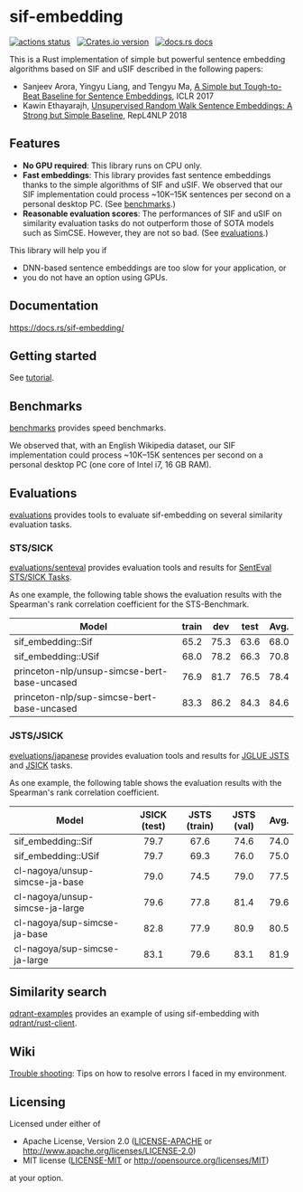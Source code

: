 # sif-embedding

<p align="left">
  <a href="https://github.com/kampersanda/sif-embedding/actions/workflows/rust.yml?query=branch%3Amain"><img src="https://img.shields.io/github/actions/workflow/status/kampersanda/sif-embedding/rust.yml?branch=main&style=flat-square" alt="actions status" /></a>
  &nbsp;
  <a href="https://crates.io/crates/sif-embedding"><img src="https://img.shields.io/crates/v/sif-embedding.svg?style=flat-square" alt="Crates.io version" /></a>
  &nbsp;
  <a href="https://docs.rs/sif-embedding"><img src="https://img.shields.io/badge/docs-latest-blue.svg?style=flat-square" alt="docs.rs docs" /></a>
</p>

This is a Rust implementation of simple but powerful sentence embedding algorithms based on
SIF and uSIF described in the following papers:

 - Sanjeev Arora, Yingyu Liang, and Tengyu Ma,
   [A Simple but Tough-to-Beat Baseline for Sentence Embeddings](https://openreview.net/forum?id=SyK00v5xx),
   ICLR 2017
 - Kawin Ethayarajh,
   [Unsupervised Random Walk Sentence Embeddings: A Strong but Simple Baseline](https://aclanthology.org/W18-3012/),
   RepL4NLP 2018

## Features

 - **No GPU required**: This library runs on CPU only.
 - **Fast embeddings**: This library provides fast sentence embeddings thanks to the simple algorithms of SIF and uSIF. We observed that our SIF implementation could process ~10K–15K sentences per second on a personal desktop PC. (See [benchmarks](./benchmarks/).)
 - **Reasonable evaluation scores**: The performances of SIF and uSIF on similarity evaluation tasks do not outperform those of SOTA models such as SimCSE. However, they are not so bad. (See [evaluations](./evaluations/).)

This library will help you if

 - DNN-based sentence embeddings are too slow for your application, or
 - you do not have an option using GPUs.

## Documentation

https://docs.rs/sif-embedding/

## Getting started

See [tutorial](./tutorial).

## Benchmarks

[benchmarks](./benchmarks/) provides speed benchmarks.

We observed that, with an English Wikipedia dataset,
our SIF implementation could process ~10K–15K sentences per second
on a personal desktop PC (one core of Intel i7, 16 GB RAM).

## Evaluations

[evaluations](./evaluations/) provides tools to evaluate sif-embedding on several similarity evaluation tasks.

### STS/SICK

[evaluations/senteval](./evaluations/senteval/) provides evaluation tools and results
for [SentEval STS/SICK Tasks](https://github.com/princeton-nlp/SimCSE/tree/main/SentEval).

As one example, the following table shows the evaluation results with the Spearman's rank correlation coefficient
for the STS-Benchmark.

| Model                                        | train |  dev  | test  | Avg.  |
| -------------------------------------------- | :---: | :---: | :---: | :---: |
| sif_embedding::Sif                           | 65.2  | 75.3  | 63.6  | 68.0  |
| sif_embedding::USif                          | 68.0  | 78.2  | 66.3  | 70.8  |
| princeton-nlp/unsup-simcse-bert-base-uncased | 76.9  | 81.7  | 76.5  | 78.4  |
| princeton-nlp/sup-simcse-bert-base-uncased   | 83.3  | 86.2  | 84.3  | 84.6  |

### JSTS/JSICK

[eveluations/japanese](./evaluations/japanese/) provides evaluation tools and results
for [JGLUE JSTS](https://github.com/yahoojapan/JGLUE) and [JSICK](https://github.com/verypluming/JSICK) tasks.

As one example, the following table shows the evaluation results with the Spearman's rank correlation coefficient.

| Model                           | JSICK (test) | JSTS (train) | JSTS (val) | Avg.  |
| ------------------------------- | :----------: | :----------: | :--------: | :---: |
| sif_embedding::Sif              |     79.7     |     67.6     |    74.6    | 74.0  |
| sif_embedding::USif             |     79.7     |     69.3     |    76.0    | 75.0  |
| cl-nagoya/unsup-simcse-ja-base  |     79.0     |     74.5     |    79.0    | 77.5  |
| cl-nagoya/unsup-simcse-ja-large |     79.6     |     77.8     |    81.4    | 79.6  |
| cl-nagoya/sup-simcse-ja-base    |     82.8     |     77.9     |    80.9    | 80.5  |
| cl-nagoya/sup-simcse-ja-large   |     83.1     |     79.6     |    83.1    | 81.9  |


## Similarity search

[qdrant-examples](./qdrant-examples/) provides an example of using sif-embedding with [qdrant/rust-client](https://github.com/qdrant/rust-client).

## Wiki

[Trouble shooting](https://github.com/kampersanda/sif-embedding/wiki/Trouble-shooting): Tips on how to resolve errors I faced in my environment.

## Licensing

Licensed under either of

 * Apache License, Version 2.0
   ([LICENSE-APACHE](LICENSE-APACHE) or http://www.apache.org/licenses/LICENSE-2.0)
 * MIT license
   ([LICENSE-MIT](LICENSE-MIT) or http://opensource.org/licenses/MIT)

at your option.
